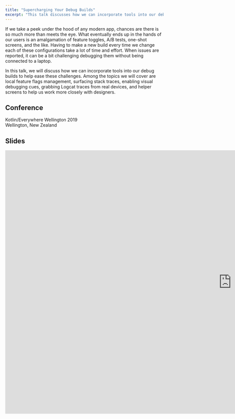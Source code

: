 ```yaml
---
title: "Supercharging Your Debug Builds"
excerpt: "This talk discusses how we can incorporate tools into our debug builds to help ease development challenges"
---
```

If we take a peek under the hood of any modern app, chances are there is so much more than meets the eye. What eventually ends up in the hands of our users is an amalgamation of feature toggles, A/B tests, one-shot screens, and the like. Having to make a new build every time we change each of these configurations take a lot of time and effort. When issues are reported, it can be a bit challenging debugging them without being connected to a laptop.

In this talk, we will discuss how we can incorporate tools into our debug builds to help ease these challenges. Among the topics we will cover are local feature flags management, surfacing stack traces, enabling visual debugging cues, grabbing Logcat traces from real devices, and helper screens to help us work more closely with designers.

## Conference
Kotlin/Everywhere Wellington 2019  
Wellington, New Zealand

## Slides
<div class="responsive-embed responsive-embed-16by9">
  <iframe src="https://docs.google.com/presentation/d/e/2PACX-1vS19EThThL4uyWMsxPLcXpqTHcRxTanBIACpGqCo-bPp286YHtrlgL8UgBQDQ3GPkBIaWZE5puLMA4A/embed?start=false&loop=false&delayms=3000" frameborder="0" width="1440" height="839" allowfullscreen="true" mozallowfullscreen="true" webkitallowfullscreen="true"></iframe>
</div>


